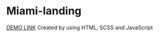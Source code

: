 # Miami-landing
[DEMO LINK](https://kurochka-vladyslav.github.io/Miami-landing/)
Created by using HTML, SCSS and JavaScript
